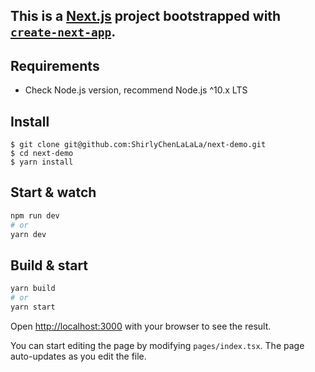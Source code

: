 ## This is a [Next.js](https://nextjs.org/) project bootstrapped with [`create-next-app`](https://github.com/vercel/next.js/tree/canary/packages/create-next-app).

## Requirements

- Check Node.js version, recommend Node.js ^10.x LTS

## Install

    $ git clone git@github.com:ShirlyChenLaLaLa/next-demo.git
    $ cd next-demo
    $ yarn install

## Start & watch

```bash
npm run dev
# or
yarn dev
```

## Build & start

```bash
yarn build
# or
yarn start
```

Open [http://localhost:3000](http://localhost:3000) with your browser to see the result.

You can start editing the page by modifying `pages/index.tsx`. The page auto-updates as you edit the file.
